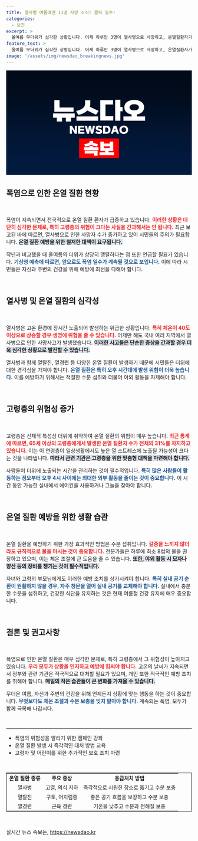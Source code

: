 ```yaml
---
title: 열사병 여름에만 11명 사망 소식! 클릭 필수!
categories:
  - 보건
excerpt: >
  올여름 무더위가 심각한 상황입니다. 어제 하루만 3명이 열사병으로 사망하고, 온열질환자가 1,500명 발생했습니다. 특히 65세 이상 고령층이 큰 피해를 입고 있으며, 더위에 대처할 수칙이 절실합니다.
feature_text: >
  올여름 무더위가 심각한 상황입니다. 어제 하루만 3명이 열사병으로 사망하고, 온열질환자가 1,500명 발생했습니다. 특히 65세 이상 고령층이 큰 피해를 입고 있으며, 더위에 대처할 수칙이 절실합니다.
image: '/assets/img/newsdao_breakingnews.jpg'
---
```


<p><img src="/assets/img/newsdao_breakingnews.jpg" alt="ranknews 속보" /></p>

<h2 data-ke-size="size26">폭염으로 인한 온열 질환 현황</h2>

<p data-ke-size="size16">&nbsp;</p>

<p>폭염이 지속되면서 전국적으로 온열 질환 환자가 급증하고 있습니다. <b><span style="color: #ee2323;">이러한 상황은 대단히 심각한 문제로, 특히 고령층의 위험이 크다는 사실을 간과해서는 안 됩니다.</span></b> 최근 보고된 바에 따르면, 열사병으로 인한 사망자 수가 증가하고 있어 시민들의 주의가 필요합니다. <b><span style="background-color: #21538527;">온열 질환 예방을 위한 철저한 대책이 요구됩니다.</span></b> </p>

<p>작년과 비교했을 때 올여름의 더위가 상당히 맹렬하다는 점 또한 언급할 필요가 있습니다. <b><span style="color: #1a5490;">기상청 예측에 따르면, 앞으로도 폭염 일수가 계속될 것으로 보입니다.</span></b> 이에 따라 시민들은 자신과 주변의 건강을 위해 예방에 최선을 다해야 합니다.</p>

<p data-ke-size="size16">&nbsp;</p>

<h2 data-ke-size="size26">열사병 및 온열 질환의 심각성</h2>

<p data-ke-size="size16">&nbsp;</p>

<p>열사병은 고온 환경에 장시간 노출되어 발생하는 위급한 상황입니다. <b><span style="color: #ee2323;">특히 체온이 40도 이상으로 상승할 경우 생명에 위협을 줄 수 있습니다.</span></b> 어제만 해도 국내 여러 지역에서 열사병으로 인한 사망사고가 발생했습니다. <b><span style="background-color: #21538527;">이러한 사고들은 단순한 증상을 간과할 경우 더욱 심각한 상황으로 발전할 수 있습니다.</span></b></p>

<p>열사병과 함께 열탈진, 열경련 등 다양한 온열 질환이 발생하기 때문에 시민들은 더위에 대한 경각심을 가져야 합니다. <b><span style="color: #1a5490;">온열 질환은 특히 오후 시간대에 발생 위험이 더욱 높습니다.</span></b> 이를 예방하기 위해서는 적절한 수분 섭취와 더불어 야외 활동을 자제해야 합니다.</p>

<p data-ke-size="size16">&nbsp;</p>

<h2 data-ke-size="size26">고령층의 위험성 증가</h2>

<p data-ke-size="size16">&nbsp;</p>

<p>고령층은 신체적 특성상 더위에 취약하여 온열 질환의 위험이 매우 높습니다. <b><span style="color: #ee2323;">최근 통계에 따르면, 65세 이상의 고령층에게서 발생한 온열 질환자 수가 전체의 31%를 차지하고 있습니다.</span></b> 이는 이 연령층이 일상생활에서도 높은 열 스트레스에 노출될 가능성이 크다는 것을 나타냅니다. <b><span style="background-color: #21538527;">따라서 관련 기관은 고령층을 위한 맞춤형 대책을 마련해야 합니다.</span></b></p>

<p>사람들이 더위에 노출되는 시간을 관리하는 것이 필수적입니다. <b><span style="color: #1a5490;">특히 많은 사람들이 활동하는 정오부터 오후 4시 사이에는 최대한 외부 활동을 줄이는 것이 중요합니다.</span></b> 이 시간 동안 가능한 실내에서 에어컨을 사용하거나 그늘을 찾아야 합니다.</p>

<p data-ke-size="size16">&nbsp;</p>

<h2 data-ke-size="size26">온열 질환 예방을 위한 생활 습관</h2>

<p data-ke-size="size16">&nbsp;</p>

<p>온열 질환을 예방하기 위한 가장 효과적인 방법은 수분 섭취입니다. <b><span style="color: #ee2323;">갈증을 느끼지 않더라도 규칙적으로 물을 마시는 것이 중요합니다.</span></b> 전문가들은 하루에 최소 8컵의 물을 권장하고 있으며, 이는 체온 조절에 큰 도움을 줄 수 있습니다. <b><span style="background-color: #21538527;">또한, 야외 활동 시 모자나 양산 등의 장비를 챙기는 것이 필수적입니다.</span></b></p>

<p>자녀와 고령의 부모님에게도 이러한 예방 조치를 상기시켜야 합니다. <b><span style="color: #1a5490;">특히 실내 공기 순환이 원활하지 않을 경우, 자주 창문을 열어 실내 공기를 교체해야 합니다.</span></b> 실내에서 충분한 수분을 섭취하고, 건강한 식단을 유지하는 것은 현재 여름철 건강 유지에 매우 중요합니다.</p>

<p data-ke-size="size16">&nbsp;</p>

<h2 data-ke-size="size26">결론 및 권고사항</h2>

<p data-ke-size="size16">&nbsp;</p>

<p>폭염으로 인한 온열 질환은 매우 심각한 문제로, 특히 고령층에서 그 위험성이 높아지고 있습니다. <b><span style="color: #ee2323;">우리 모두가 상황을 인지하고 예방에 힘써야 합니다.</span></b> 고온의 날씨가 지속되면서 정부와 관련 기관은 적극적으로 대처할 필요가 있으며, 개인 또한 적극적인 예방 조치를 취해야 합니다. <b><span style="background-color: #21538527;">매일의 작은 습관들이 큰 변화를 가져올 수 있습니다.</span></b> </p>

<p>무더운 여름, 자신과 주변의 건강을 위해 언제든지 상황에 맞는 행동을 하는 것이 중요합니다. <b><span style="color: #1a5490;">무엇보다도 체온 조절과 수분 보충을 잊지 말아야 합니다.</span></b> 계속되는 폭염, 모두가 함께 극복해 나갑시다. </p>

<p data-ke-size="size16">&nbsp;</p>

<hr />

<ul>
    <li>폭염의 위험성을 알리기 위한 캠페인 강화</li>
    <li>온열 질환 발생 시 즉각적인 대처 방법 교육</li>
    <li>고령자 및 어린이를 위한 추가적인 보호 조치 마련</li>
</ul>

<p data-ke-size="size16">&nbsp;</p>

<table style="border-collapse:collapse; width:100%; border:1px solid #000;">
    <tr>
        <td style="text-align: center; height: 17px;"><b>온열 질환 종류</b></td>
        <td style="text-align: center; height: 17px;"><b>주요 증상</b></td>
        <td style="text-align: center; height: 17px;"><b>응급처치 방법</b></td>
    </tr>
    <tr>
        <td style="text-align: center; height: 17px;">열사병</td>
        <td style="text-align: center; height: 17px;">고열, 의식 저하</td>
        <td style="text-align: center; height: 17px;">즉각적으로 시원한 장소로 옮기고 수분 보충</td>
    </tr>
    <tr>
        <td style="text-align: center; height: 17px;">열탈진</td>
        <td style="text-align: center; height: 17px;">구토, 어지럼증</td>
        <td style="text-align: center; height: 17px;">좋은 공기 흐름을 보장하고 수분 보충</td>
    </tr>
    <tr>
        <td style="text-align: center; height: 17px;">열경련</td>
        <td style="text-align: center; height: 17px;">근육 경련</td>
        <td style="text-align: center; height: 17px;">기온을 낮추고 수분과 전해질 보충</td>
    </tr>
</table>

<p data-ke-size="size16">&nbsp;</p>
실시간 뉴스 속보는, <a href="https://newsdao.kr" rel="dofollow">https://newsdao.kr</a>


